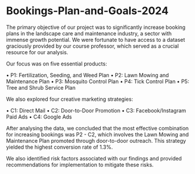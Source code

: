# Bookings-Plan-and-Goals-2024

The primary objective of our project was to significantly increase booking plans in the landscape care and maintenance industry, a sector with immense growth potential. We were fortunate to have access to a dataset graciously provided by our course professor, which served as a crucial resource for our analysis.

Our focus was on five essential products:

 • P1: Fertilization, Seeding, and Weed Plan
 • P2: Lawn Mowing and Maintenance Plan
 • P3: Mosquito Control Plan
 • P4: Tick Control Plan
 • P5: Tree and Shrub Service Plan

We also explored four creative marketing strategies:

 • C1: Direct Mail
 • C2: Door-to-Door Promotion
 • C3: Facebook/Instagram Paid Ads
 • C4: Google Ads

After analysing the data, we concluded that the most effective combination for increasing bookings was P2 - C2, which involves the Lawn Mowing and Maintenance Plan promoted through door-to-door outreach. This strategy yielded the highest conversion rate of 1.3%.

We also identified risk factors associated with our findings and provided recommendations for implementation to mitigate these risks.
